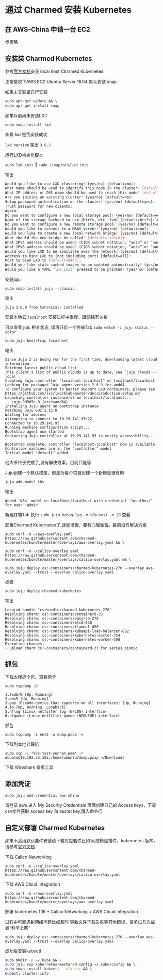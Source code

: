 # 通过 Charmed 安装 Kubernetes

## 在 AWS-China 申请一台 EC2

步骤略

## 安装装 Charmed Kubernetes

参考[官方文档](https://ubuntu.com/kubernetes/docs/install-local)安装 local host Charmed Kubernetes

正常情况下AWS EC2 Ubuntu Server 18.04 默认安装 snap

如果未安装请自行安装

```bash
sudo apt-get update && \
sudo apt-get install snap
```

如果以前尚未安装LXD

`sudo snap install lxd`

查看 lxd 是否安装成功

`lxd version` 输出 `3.0.3`

运行LXD初始化脚本

`sudo lxd init` || `sudo /snap/bin/lxd init`

输出

```bash
Would you like to use LXD clustering? (yes/no) [default=no]:
What name should be used to identify this node in the cluster? [default=ip-10-192-35-55]: k8s-master-yunhan
What IP address or DNS name should be used to reach this node? [default=10.192.35.55]:
Are you joining an existing cluster? (yes/no) [default=no]:
Setup password authentication on the cluster? (yes/no) [default=yes]:
Trust password for new clients: 
Again: 
Do you want to configure a new local storage pool? (yes/no) [default=yes]:
Name of the storage backend to use (btrfs, dir, lvm) [default=btrfs]: dir
Do you want to configure a new remote storage pool? (yes/no) [default=no]:
Would you like to connect to a MAAS server? (yes/no) [default=no]:
Would you like to create a new local network bridge? (yes/no) [default=yes]:
What should the new bridge be called? [default=lxdbr0]:
What IPv4 address should be used? (CIDR subnet notation, “auto” or “none”) [default=auto]:
What IPv6 address should be used? (CIDR subnet notation, “auto” or “none”) [default=auto]:none
Would you like LXD to be available over the network? (yes/no) [default=no]: yes
Address to bind LXD to (not including port) [default=all]:
Port to bind LXD to [default=8443]:
Would you like stale cached images to be updated automatically? (yes/no) [default=yes]:
Would you like a YAML "lxd init" preseed to be printed? (yes/no) [default=no]:
```

安装juju

`sudo snap install juju --classic`

输出

`juju 2.6.9 from Canonical✓ installed`


安装本地云 `localhost` 安装过程中很慢，跟网络有关系

可以查看 juju 相关状态, 请再开启一个终端Tab `sudo watch -c juju status --color`

`sudo juju bootstrap localhost`

输出

```text
Since Juju 2 is being run for the first time, downloading latest cloud information.
Fetching latest public cloud list...
This client's list of public clouds is up to date, see `juju clouds --local`.
Creating Juju controller "localhost-localhost" on localhost/localhost
Looking for packaged Juju agent version 2.6.9 for amd64
To configure your system to better support LXD containers, please see: https://github.com/lxc/lxd/blob/master/doc/production-setup.md
Launching controller instance(s) on localhost/localhost...
 - juju-9d9d5c-0 (arch=amd64)
Installing Juju agent on bootstrap instance
Fetching Juju GUI 2.15.0
Waiting for address
Attempting to connect to 10.29.141.93:22
Connected to 10.29.141.93
Running machine configuration script...
Bootstrap agent now started
Contacting Juju controller at 10.29.141.93 to verify accessibility...

Bootstrap complete, controller "localhost-localhost" now is available
Controller machines are in the "controller" model
Initial model "default" added
```

他大爷终于完成了,没有解决方案，目前只能等

Juju创建一个默认模型，但是为每个项目创建一个新模型很有用

`juju add-model k8s`

输出

`Added 'k8s' model on localhost/localhost with credential 'localhost' for user 'admin'`

新建终端Tab 执行 `sudo juju debug-log -m k8s-test -n 20` 查看

部署Charmed Kubernetes了,速度很慢，要有心理准备，目前没有解决方案

```shell
sudo curl -o ~/aws-overlay.yaml https://raw.githubusercontent.com/charmed-kubernetes/bundle/master/overlays/aws-overlay.yaml && \

sudo curl -o ~/calico-overlay.yaml https://raw.githubusercontent.com/charmed-kubernetes/bundle/master/overlays/calico-overlay.yaml && \

sudo juju deploy cs:~containers/charmed-kubernetes-270 --overlay aws-overlay.yaml --trust --overlay calico-overlay.yaml
```

或者

`sudo juju deploy charmed-kubernetes`

输出

```
Located bundle "cs:bundle/charmed-kubernetes-270"
Resolving charm: cs:~containers/containerd-33
Resolving charm: cs:~containers/easyrsa-278
Resolving charm: cs:~containers/etcd-460
Resolving charm: cs:~containers/flannel-450
Resolving charm: cs:~containers/kubeapi-load-balancer-682
Resolving charm: cs:~containers/kubernetes-master-754
Resolving charm: cs:~containers/kubernetes-worker-590
Executing changes:
- upload charm cs:~containers/containerd-33 for series bionic
```

## 抓包

下载太慢抓个包，查看网卡

`sudo tcpdump -D`

```
1.lxdbr0 [Up, Running]
2.ens5 [Up, Running]
3.any (Pseudo-device that captures on all interfaces) [Up, Running]
4.lo [Up, Running, Loopback]
5.nflog (Linux netfilter log (NFLOG) interface)
6.nfqueue (Linux netfilter queue (NFQUEUE) interface)
```

抓包

`sudo tcpdump -i ens5 -w dump.pcap -v`

下载到本地计算机

`sudo scp -i "k8s-test-yunhan.pem" -r ubuntu@10.192.35.185:/home/ubuntu/dump.pcap ~/Downloads`

下载 Wireshark 查看工具

## 添加凭证

`sudo juju add-credential aws-china`

请登录 aws 进入 My Security Credentials 页面创建自己的 Access keys，下载csv文件获取 access key 和 secret key,填入命令行


## 自定义部署 Charmed Kubernetes

如果不适用默认套件安装请下载对应套件比如 网络模型插件、kubernetes 版本，请参考[官方文档](https://ubuntu.com/kubernetes/docs/install-manual)

下载 Calico Networking

`sudo curl -o ~/calico-overlay.yaml https://raw.githubusercontent.com/charmed-kubernetes/bundle/master/overlays/calico-overlay.yaml`

下载 AWS Cloud integration

`sudo curl -o ~/aws-overlay.yaml https://raw.githubusercontent.com/charmed-kubernetes/bundle/master/overlays/aws-overlay.yaml`

部署 kubernetes 1.16 + Calico Networking + AWS Cloud integration

过程中可能遇到网络问题比如超时 导致文件下载失败等其他错误，请多试几次或者“科学上网”


`sudo juju deploy cs:~containers/charmed-kubernetes-270 --overlay aws-overlay.yaml --trust --overlay calico-overlay.yaml`

成功后安装kubectl

```bash
sudo mkdir -p ~/.kube && \
sudo juju scp kubernetes-master/0:config ~/.kube/config && \
sudo snap install kubectl --classic && \
kubectl cluster-info
```

